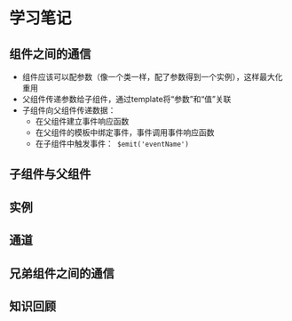 # 学习笔记

## 组件之间的通信

* 组件应该可以配参数（像一个类一样，配了参数得到一个实例），这样最大化重用
* 父组件传递参数给子组件，通过template将“参数”和“值”关联
* 子组件向父组件传递数据：
  * 在父组件建立事件响应函数
  * 在父组件的模板中绑定事件，事件调用事件响应函数
  * 在子组件中触发事件：` $emit('eventName')`

## 子组件与父组件

## 实例

## 通道

## 兄弟组件之间的通信

## 知识回顾
